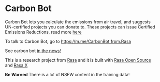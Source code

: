 # Carbon Bot

Carbon Bot lets you calculate the emissions from air travel, and suggests UN-certified projects you can donate to.
These projects can issue Certified Emissions Reductions, read more [here](https://offset.climateneutralnow.org/allprojects)

To talk to Carbon Bot, go to https://m.me/CarbonBot.from.Rasa

See carbon bot [in the news!](https://www.zdnet.com/article/feel-guilty-about-flying-heres-a-robot-thatll-make-you-feel-better/)

This is a research project from [Rasa](https://rasa.com/research) and it is built with [Rasa Open Source](https://github.com/RasaHQ/rasa) and [Rasa X](https://rasa.com/docs/rasa-x/)

**Be Warned** There is a lot of NSFW content in the training data!
